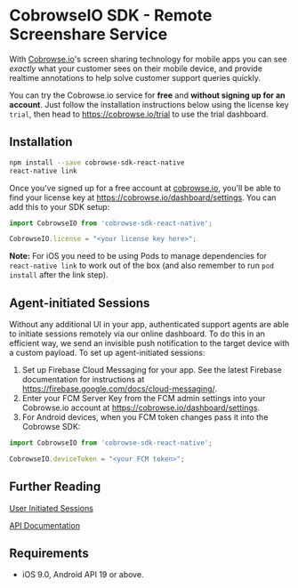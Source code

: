 # CobrowseIO SDK - Remote Screenshare Service

With [Cobrowse.io](https://cobrowse.io)'s screen sharing technology for mobile apps you can see *exactly* what your customer sees on their mobile device, and provide realtime annotations to help solve customer support queries quickly.

You can try the Cobrowse.io service for **free** and **without signing up for an account**. Just follow the installation instructions below using the license key `trial`, then head to <https://cobrowse.io/trial> to use the trial dashboard.

## Installation

```bash
npm install --save cobrowse-sdk-react-native
react-native link
```

Once you've signed up for a free account at [cobrowse.io](https://cobrowse.io), you'll be able to find your license key at <https://cobrowse.io/dashboard/settings>. You can add this to your SDK setup:

```javascript
import CobrowseIO from 'cobrowse-sdk-react-native';

CobrowseIO.license = "<your license key here>";

```

**Note:** For iOS you need to be using Pods to manage dependencies for `react-native link` to work out of the box (and also remember to run `pod install` after the link step).

## Agent-initiated Sessions

Without any additional UI in your app, authenticated support agents are able to initiate sessions remotely via our online dashboard. To do this in an efficient way, we send an invisible push notification to the target device with a custom payload. To set up agent-initiated sessions:

1. Set up Firebase Cloud Messaging for your app. See the latest Firebase documentation for instructions at <https://firebase.google.com/docs/cloud-messaging/>.
2. Enter your FCM Server Key from the FCM admin settings into your Cobrowse.io account at https://cobrowse.io/dashboard/settings.
3. For Android devices, when you FCM token changes pass it into the Cobrowse SDK:

```javascript
import CobrowseIO from 'cobrowse-sdk-react-native';

CobrowseIO.deviceToken = "<your FCM token>";

```

## Further Reading

[User Initiated Sessions](./docs/user-initiated-sessions.md)

[API Documentation](./docs/api.md)

## Requirements

* iOS 9.0, Android API 19 or above.
